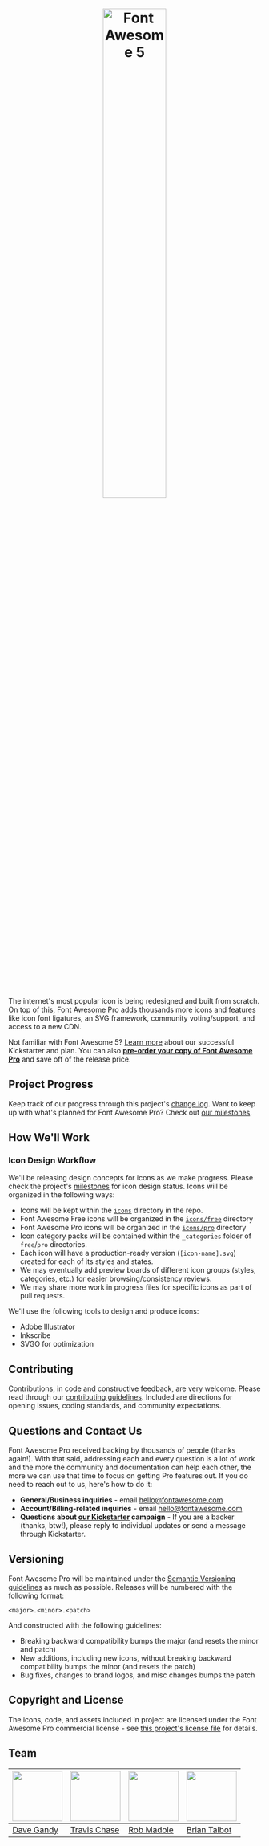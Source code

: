 <h1 align="center"><img src="https://img.fortawesome.com/349cfdf6/gh-logo.svg" alt="Font Awesome 5" width="50%"></h1>

The internet's most popular icon is being redesigned and built from scratch. On top of this, Font Awesome Pro adds thousands more icons and features like icon font ligatures, an SVG framework, community voting/support, and access to a new CDN.

Not familiar with Font Awesome 5? [Learn more](https://www.kickstarter.com/projects/232193852/font-awesome-5) about our successful Kickstarter and plan. You can also **[pre-order your copy of Font Awesome Pro](http://five.fontawesome.io/)** and save off of the release price.

## Project Progress
Keep track of our progress through this project's [change log](https://github.com/FortAwesome/Font-Awesome-Pro/blob/master/CHANGELOG.md). Want to keep up with what's planned for Font Awesome Pro? Check out [our milestones](https://github.com/FortAwesome/Font-Awesome-Pro/milestones?direction=asc&sort=due_date&state=open).

## How We'll Work

### Icon Design Workflow

We'll be releasing design concepts for icons as we make progress. Please check the project's [milestones](https://github.com/FortAwesome/Font-Awesome-Pro/milestones?direction=asc&sort=due_date&state=open) for icon design status. Icons will be organized in the following ways:

* Icons will be kept within the [`icons`](ttps://github.com/FortAwesome/Font-Awesome-Pro/blob/master/icons) directory in the repo.
* Font Awesome Free icons will be organized in the [`icons/free`](ttps://github.com/FortAwesome/Font-Awesome-Pro/blob/master/icons) directory
* Font Awesome Pro icons will be organized in the [`icons/pro`](ttps://github.com/FortAwesome/Font-Awesome-Pro/blob/master/icons/free) directory
* Icon category packs will be contained within the `_categories` folder of `free`/`pro` directories.
* Each icon will have a production-ready version (`[icon-name].svg`) created for each of its styles and states.
* We may eventually add preview boards of different icon groups (styles, categories, etc.) for easier browsing/consistency reviews.
* We may share more work in progress files for specific icons as part of pull requests.

We'll use the following tools to design and produce icons:

* Adobe Illustrator
* Inkscribe
* SVGO for optimization

## Contributing
Contributions, in code and constructive feedback, are very welcome. Please read through our [contributing guidelines](https://github.com/FortAwesome/Font-Awesome-Pro/blob/master/CONTRIBUTING.md).
Included are directions for opening issues, coding standards, and community expectations.


## Questions and Contact Us
Font Awesome Pro received backing by thousands of people (thanks again!). With that said, addressing each and every question is a lot of work and the more the community and documentation can help each other, the more we can use that time to focus on getting Pro features out. If you do need to reach out to us, here's how to do it:

* **General/Business inquiries** - email hello@fontawesome.com
* **Account/Billing-related inquiries** - email hello@fontawesome.com
* **Questions about [our Kickstarter](https://www.kickstarter.com/projects/232193852/font-awesome-5) campaign** - If you are a backer (thanks, btw!), please reply to individual updates or send a message through Kickstarter.

## Versioning
Font Awesome Pro will be maintained under the [Semantic Versioning guidelines](http://semver.org) as much as possible. Releases will be numbered
with the following format:

`<major>.<minor>.<patch>`

And constructed with the following guidelines:

* Breaking backward compatibility bumps the major (and resets the minor and patch)
* New additions, including new icons, without breaking backward compatibility bumps the minor (and resets the patch)
* Bug fixes, changes to brand logos, and misc changes bumps the patch

## Copyright and License
The icons, code, and assets included in project are licensed under the Font Awesome Pro commercial license - see [this project's license file](https://github.com/FortAwesome/Font-Awesome-Pro/blob/master/LICENSE.md) for details.


## Team
[<img src="https://img.fortawesome.com/349cfdf6/dave-pixelated-800.png" alt="" height="100">](https://github.com/davegandy) | [<img src="https://img.fortawesome.com/349cfdf6/travis-pixelated-800.png" alt="" height="100">](https://github.com/supercodepoet) | [<img src="https://img.fortawesome.com/349cfdf6/rob-pixelated-800.png" alt="" height="100">](https://github.com/robmadole) | [<img src="https://img.fortawesome.com/349cfdf6/brian-pixelated-800.png" alt="" height="100">](https://github.com/talbs)
---|---|---|---
[Dave Gandy](https://github.com/davegandy) | [Travis Chase](https://github.com/supercodepoet) | [Rob Madole](https://github.com/robmadole) | [Brian Talbot](https://github.com/talbs)
